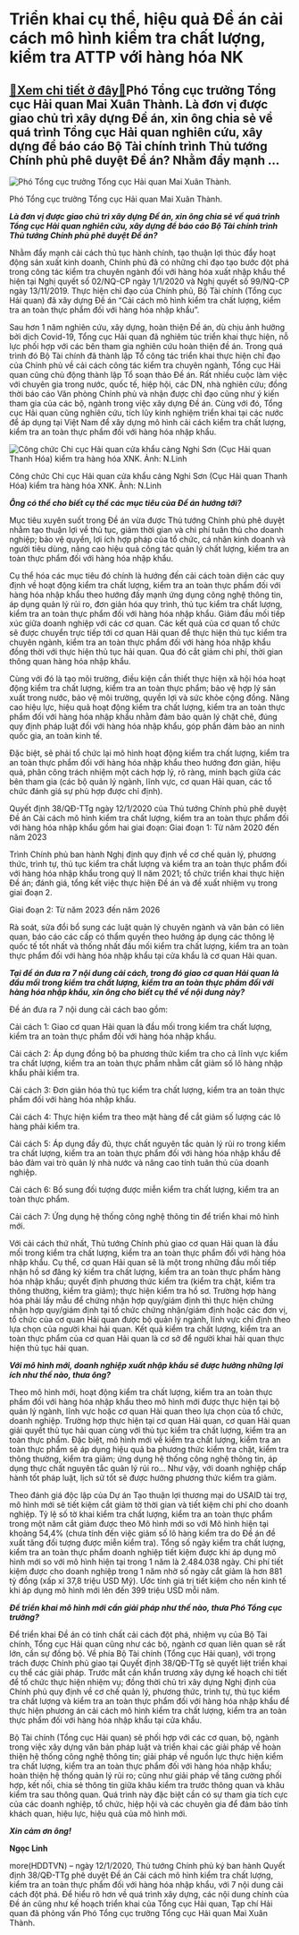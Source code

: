 Triển khai cụ thể, hiệu quả Đề án cải cách mô hình kiểm tra chất lượng, kiểm tra ATTP với hàng hóa NK
=====================================================================================================

[:gift:Xem chi tiết ở đây:gift:](https://hddtvn.com/trien-khai-cu-the-hieu-qua-de-an-cai-cach-mo-hinh-kiem-tra-chat-luong-kiem-tra-attp-voi-hang-hoa-nk/)Phó Tổng cục trưởng Tổng cục Hải quan Mai Xuân Thành. Là đơn vị được giao chủ trì xây dựng Đề án, xin ông chia sẻ về quá trình Tổng cục Hải quan nghiên cứu, xây dựng để báo cáo Bộ Tài chính trình Thủ tướng Chính phủ phê duyệt Đề án? Nhằm đẩy mạnh …
--------------------------------------------------------------------------------------------------------------------------------------------------------------------------------------------------------------------------------------------------------





![Phó Tổng cục trưởng Tổng cục Hải quan Mai Xuân Thành.](https://hddtvn.com/wp-content/uploads/2021/01/2621_2-_mai_Xuan_Thanh.jpg "Phó Tổng cục trưởng Tổng cục Hải quan Mai Xuân Thành.")


Phó Tổng cục trưởng Tổng cục Hải quan Mai Xuân Thành.



***Là đơn vị được giao chủ trì xây dựng Đề án, xin ông chia sẻ về quá trình Tổng cục Hải quan nghiên cứu, xây dựng để báo cáo Bộ Tài chính trình Thủ tướng Chính phủ phê duyệt Đề án?***


Nhằm đẩy mạnh cải cách thủ tục hành chính, tạo thuận lợi thúc đẩy hoạt động sản xuất kinh doanh, Chính phủ đã có những chỉ đạo tạo bước đột phá trong công tác kiểm tra chuyên ngành đối với hàng hóa xuất nhập khẩu thể hiện tại Nghị quyết số 02/NQ-CP ngày 1/1/2020 và Nghị quyết số 99/NQ-CP ngày 13/11/2019. Thực hiện chỉ đạo của Chính phủ, Bộ Tài chính (Tổng cục Hải quan) đã xây dựng Đề án “Cải cách mô hình kiểm tra chất lượng, kiểm tra an toàn thực phẩm đối với hàng hóa nhập khẩu”.


Sau hơn 1 năm nghiên cứu, xây dựng, hoàn thiện Đề án, dù chịu ảnh hưởng bởi dịch Covid-19, Tổng cục Hải quan đã nghiêm túc triển khai thực hiện, nỗ lực phối hợp với các bên tham gia nghiên cứu hoàn thiện đề án. Trong quá trình đó Bộ Tài chính đã thành lập Tổ công tác triển khai thực hiện chỉ đạo của Chính phủ về cải cách công tác kiểm tra chuyên ngành, Tổng cục Hải quan cũng chủ động thành lập Tổ soạn thảo Đề án. Rất nhiều cuộc làm việc với chuyên gia trong nước, quốc tế, hiệp hội, các DN, nhà nghiên cứu; đồng thời báo cáo Văn phòng Chính phủ và nhận được chỉ đạo cũng như ý kiến tham gia của các bộ, ngành trong việc xây dựng Đề án. Cùng với đó, Tổng cục Hải quan cũng nghiên cứu, tích lũy kinh nghiệm triển khai tại các nước để áp dụng tại Việt Nam để xây dựng mô hình cải cách kiểm tra chất lượng, kiểm tra an toàn thực phẩm đối với hàng hóa nhập khẩu.





![Công chức Chi cục Hải quan cửa khẩu cảng Nghi Sơn (Cục Hải quan Thanh Hóa) kiểm tra hàng hóa XNK. 	Ảnh: N.Linh](https://hddtvn.com/wp-content/uploads/2021/01/2624_3-DSCF5372.jpg "Công chức Chi cục Hải quan cửa khẩu cảng Nghi Sơn (Cục Hải quan Thanh Hóa) kiểm tra hàng hóa XNK. 	Ảnh: N.Linh")


Công chức Chi cục Hải quan cửa khẩu cảng Nghi Sơn (Cục Hải quan Thanh Hóa) kiểm tra hàng hóa XNK. Ảnh: N.Linh



***Ông có thể cho biết cụ thể các mục tiêu của Đề án hướng tới?***


Mục tiêu xuyên suốt trong Đề án vừa được Thủ tướng Chính phủ phê duyệt nhằm tạo thuận lợi về thủ tục, giảm thời gian và chi phí tuân thủ cho doanh nghiệp; bảo vệ quyền, lợi ích hợp pháp của tổ chức, cá nhân kinh doanh và người tiêu dùng, nâng cao hiệu quả công tác quản lý chất lượng, kiểm tra an toàn thực phẩm đối với hàng hóa nhập khẩu.


Cụ thể hóa các mục tiêu đó chính là hướng đến cải cách toàn diện các quy định về hoạt động kiểm tra chất lượng, kiểm tra an toàn thực phẩm đối với hàng hóa nhập khẩu theo hướng đấy mạnh ứng dụng công nghệ thông tin, áp dụng quản lý rủi ro, đơn giản hóa quy trình, thủ tục kiểm tra chất lượng, kiểm tra an toàn thực phẩm đối với hàng hóa nhập khẩu. Giảm đầu mối tiếp xúc giữa doanh nghiệp với các cơ quan. Các kết quả của cơ quan tổ chức sẽ được chuyển trực tiếp tới cơ quan Hải quan để thực hiện thủ tục kiểm tra chuyên ngành, kiểm tra an toàn thực phẩm đối với hàng hóa nhập khẩu đồng thời với thực hiện thủ tục hải quan. Qua đó cắt giảm chi phí, thời gian thông quan hàng hóa nhập khẩu.


Cùng với đó là tạo môi trường, điều kiện cần thiết thực hiện xã hội hóa hoạt động kiểm tra chất lượng, kiểm tra an toàn thực phẩm; bảo vệ hợp lý sản xuất trong nước, bảo vệ môi trường, quyền lợi và sức khỏe cộng đồng. Nâng cao hiệu lực, hiệu quả hoạt động kiểm tra chất lượng, kiểm tra an toàn thực phẩm đối với hàng hóa nhập khẩu nhằm đảm bảo quản lý chặt chẽ, đúng quy định pháp luật đối với hàng hóa nhập khẩu, góp phần đảm bảo an ninh quốc gia, an toàn kinh tế.


Đặc biệt, sẽ phải tổ chức lại mô hình hoạt động kiểm tra chất lượng, kiểm tra an toàn thực phẩm đối với hàng hóa nhập khẩu theo hướng đơn giản, hiệu quả, phân công trách nhiệm một cách hợp lý, rõ ràng, minh bạch giữa các bên tham gia (các bộ quản lý ngành, lĩnh vực, cơ quan Hải quan, các tổ chức đánh giá sự phù hợp được chỉ định).





Quyết định 38/QĐ-TTg ngày 12/1/2020 của Thủ tướng Chính phủ phê duyệt Đề án Cải cách mô hình kiểm tra chất lượng, kiểm tra an toàn thực phẩm đối với hàng hóa nhập khẩu gồm hai giai đoạn: 
Giai đoạn 1: Từ năm 2020 đến năm 2023


Trình Chính phủ ban hành Nghị định quy định về cơ chế quản lý, phương thức, trình tự, thủ tục kiểm tra chất lượng và kiểm tra an toàn thực phẩm đối với hàng hóa nhập khẩu trong quý II năm 2021; tổ chức triển khai thực hiện Đề án; đánh giá, tổng kết việc thực hiện Đề án và đề xuất nhiệm vụ trong giai đoạn 2.


Giai đoạn 2: Từ năm 2023 đến năm 2026


Rà soát, sửa đổi bổ sung các luật quản lý chuyên ngành và văn bản có liên quan, báo cáo các cấp có thẩm quyền theo hướng áp dụng các thông lệ quốc tế tốt nhất và thống nhất đầu mối kiểm tra chất lượng, kiểm tra an toàn thực phẩm đối với hàng hóa nhập khẩu tại cửa khẩu là cơ quan Hải quan.






***Tại đề án đưa ra 7 nội dung cải cách, trong đó giao cơ quan Hải quan là đầu mối trong kiểm tra chất lượng, kiểm tra an toàn thực phẩm đối với hàng hóa nhập khẩu, xin ông cho biết cụ thể về nội dung này?***


Đề án đưa ra 7 nội dung cải cách bao gồm:


Cải cách 1: Giao cơ quan Hải quan là đầu mối trong kiểm tra chất lượng, kiểm tra an toàn thực phẩm đối với hàng hóa nhập khẩu.


Cải cách 2: Áp dụng đồng bộ ba phương thức kiểm tra cho cả lĩnh vực kiểm tra chất lượng, kiểm tra an toàn thực phẩm nhằm cắt giảm số lô hàng nhập khẩu phải kiểm tra.


Cải cách 3: Đơn giản hóa thủ tục kiểm tra chất lượng, kiểm tra an toàn thực phẩm đối với hàng hóa nhập khẩu.


Cải cách 4: Thực hiện kiểm tra theo mặt hàng để cắt giảm số lượng các lô hàng phải kiểm tra.


Cải cách 5: Áp dụng đầy đủ, thực chất nguyên tắc quản lý rủi ro trong kiểm tra chất lượng, kiểm tra an toàn thực phẩm đối với hàng hóa nhập khẩu để bảo đảm vai trò quản lý nhà nước và nâng cao tính tuân thủ của doanh nghiệp.


Cải cách 6: Bổ sung đối tượng được miễn kiểm tra chất lượng, kiểm tra an toàn thực phẩm.


Cải cách 7: Ứng dụng hệ thống công nghệ thông tin để triển khai mô hình mới.


Với cải cách thứ nhất, Thủ tướng Chính phủ giao cơ quan Hải quan là đầu mối trong kiểm tra chất lượng, kiểm tra an toàn thực phẩm đối với hàng hóa nhập khẩu. Cụ thể, cơ quan Hải quan sẽ là một trong những đầu mối tiếp nhận hồ sơ đăng ký kiểm tra chất lượng, kiểm tra an toàn thực phẩm hàng hóa nhập khẩu; quyết định phương thức kiểm tra (kiểm tra chặt, kiểm tra thông thường, kiểm tra giảm); thực hiện kiểm tra hồ sơ. Trường hợp hàng hóa phải lấy mẫu để chứng nhận hợp quy/giám định thì thực hiện chứng nhận hợp quy/giám định tại tổ chức chứng nhận/giám định hoặc các đơn vị, tổ chức của cơ quan Hải quan được bộ quản lý ngành, lĩnh vực chỉ định theo lựa chọn của người khai hải quan. Kết quả kiểm tra chất lượng, kiểm tra an toàn thực phẩm của cơ quan Hải quan là cơ sở để người khai hải quan thực hiện thủ tục hải quan.


***Với mô hình mới, doanh nghiệp xuất nhập khẩu sẽ được hưởng những lợi ích như thế nào, thưa ông?***


Theo mô hình mới, hoạt động kiểm tra chất lượng, kiểm tra an toàn thực phẩm đối với hàng hóa nhập khẩu theo mô hình mới được thực hiện tại bộ quản lý ngành, lĩnh vực hoặc cơ quan Hải quan theo lựa chọn của tổ chức, doanh nghiệp. Trường hợp thực hiện tại cơ quan Hải quan, cơ quan Hải quan giải quyết thủ tục hải quan cùng với thủ tục kiểm tra chất lượng, kiểm tra an toàn thực phẩm. Đặc biệt, mô hình mới về kiểm tra chất lượng, kiểm tra an toàn thực phẩm sẽ áp dụng hiệu quả ba phương thức kiểm tra chặt, kiểm tra thông thường, kiểm tra giảm; ứng dụng hệ thống công nghệ thông tin, áp dụng thực chất nguyên tắc quản lý rủi ro… Như vậy, với doanh nghiệp chấp hành tốt pháp luật, lịch sử tốt sẽ được hưởng phương thức kiểm tra giảm.


Theo đánh giá độc lập của Dự án Tạo thuận lợi thương mại do USAID tài trợ, mô hình mới sẽ tiết kiệm cắt giảm tờ thời gian và tiết kiệm chi phí cho doanh nghiệp. Tỷ lệ số tờ khai kiểm tra chất lượng, kiểm tra an toàn thực phẩm trong một năm cắt giảm được theo Mô hình mới so với Mô hình hiện tại khoảng 54,4% (chưa tính đến việc giảm số lô hàng kiểm tra do Đề án đề xuất tăng đối tượng được miễn kiểm tra). Tổng số ngày kiểm tra chất lượng, kiểm tra an toàn thực phẩm doanh nghiệp tiết kiệm được khi áp dụng mô hình mới so với mô hình hiện tại trong 1 năm là 2.484.038 ngày. Chi phí tiết kiệm được cho doanh nghiệp trong 1 năm nhờ số ngày cắt giảm là hơn 881 tỷ đồng (xấp xỉ 37,8 triệu USD Mỹ). Ước tính giá trị tiết kiệm cho nền kinh tế khi áp dụng mô hình mới lên đến 399 triệu USD mỗi năm.


***Để triển khai mô hình mới cần giải pháp như thế nào, thưa Phó Tổng cục trưởng?***


Để triển khai Đề án có tính chất cải cách đột phá, nhiệm vụ của Bộ Tài chính, Tổng cục Hải quan cũng như các bộ, ngành cơ quan liên quan sẽ rất lớn, cần sự đồng bộ. Về phía Bộ Tài chính (Tổng cục Hải quan), với trọng trách được Chính phủ giao tại Quyết định 38/QĐ-TTg sẽ quyết liệt triển khai cụ thể các giải pháp. Trước mắt cần khẩn trương xây dựng kế hoạch chi tiết để tổ chức thực hiện nhiệm vụ; đồng thời chủ trì xây dựng Nghị định của Chính phủ quy định về cơ chế quản lý, phương thức, trình tự, thủ tục kiểm tra chất lượng và kiểm tra an toàn thực phẩm đối với hàng hóa nhập khẩu để thực hiện phương án cải cách mô hình kiểm tra chất lượng, kiểm tra an toàn thực phẩm đối với hàng hóa nhập khẩu tại cửa khẩu.


Bộ Tài chính (Tổng cục Hải quan) sẽ phối hợp với các cơ quan, bộ, ngành trong việc xây dựng văn bản pháp luật và triển khai các giải pháp về hoàn thiện hệ thống công nghệ thông tin; giải pháp về nguồn lực thực hiện kiểm tra chất lượng, kiểm tra an toàn thực phẩm đối với hàng hóa nhập khẩu; hoàn thiện hệ thống quản lý rủi ro; cũng như giải pháp về tăng cường phối hợp, kết nối, chia sẻ thông tin giữa khâu kiểm tra trước thông quan và khâu kiểm tra sau thông quan. Quá trình này đặc biệt cần có sự tham gia tích cực của các doanh nghiệp, tổ chức, hiệp hội và các chuyên gia để đảm bảo tính khách quan, hiệu lực, hiệu quả của mô hình mới.


***Xin cảm ơn ông!***




**Ngọc Linh**



more(HDDTVN) – ngày 12/1/2020, Thủ tướng Chính phủ ký ban hành Quyết định 38/QĐ-TTg phê duyệt Đề án Cải cách mô hình kiểm tra chất lượng, kiểm tra an toàn thực phẩm đối với hàng hóa nhập khẩu, với 7 nội dung cải cách đột phá. Để hiểu rõ hơn về quá trình xây dựng, các nội dung chính của Đề án cũng như kế hoạch triển khai của Tổng cục Hải quan, Tạp chí Hải quan đã phỏng vấn Phó Tổng cục trưởng Tổng cục Hải quan Mai Xuân Thành.

